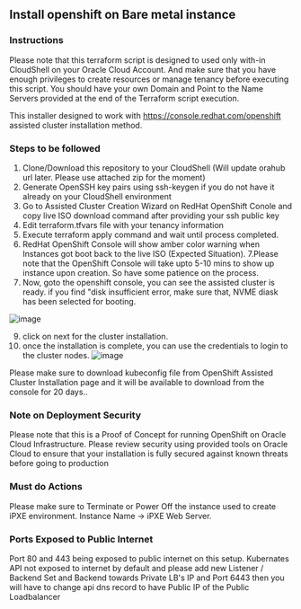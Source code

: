 ## Install openshift on Bare metal instance

### Instructions
Please note that this terraform script is designed to used only with-in CloudShell on your Oracle Cloud Account.
And make sure that you have enough privileges to create resources or manage tenancy before executing this script. 
You should have your own Domain and Point to the Name Servers provided at the end of the Terraform script execution.

This installer designed to work with https://console.redhat.com/openshift assisted cluster installation method. 

### Steps to be followed
1. Clone/Download this repository to your CloudShell (Will update orahub url later. Please use attached zip for the moment)
2. Generate OpenSSH key pairs using ssh-keygen if you do not have it already on your CloudShell environment
3. Go to Assisted Cluster Creation Wizard on RedHat OpenShift Conole and copy live ISO download command after providing your ssh public key
4. Edit terraform.tfvars file with your tenancy information
5. Execute terraform apply command and wait until process completed.
6. RedHat OpenShift Console will show amber color warning when Instances got boot back to the live ISO (Expected Situation). 
7.Please note that the OpenShift Console will take upto 5-10 mins to show up instance upon creation. So have some patience on the process.
8. Now, goto the openshift console, you can see the assisted cluster is ready.
if you find "disk insufficient error, make sure that, NVME diask has been selected for booting.

![image](https://user-images.githubusercontent.com/26675416/146725950-dd02d4ed-bccc-4a59-bb5a-ef35b914b4e9.png)

9. click on next for the cluster installation.
10. once the installation is complete, you can use the credentials to login to the cluster nodes.
![image](https://user-images.githubusercontent.com/26675416/146726221-67f97301-0676-44a6-9b25-770f86451b23.png)

Please make sure to download kubeconfig file from OpenShift Assisted Cluster Installation page and it will be available to download from the console for 20 days..

### Note on Deployment Security
Please note that this is a Proof of Concept for running OpenShift on Oracle Cloud Infrastructure. Please review security using provided tools on Oracle Cloud to ensure that your installation is fully secured against known threats before going to production

### Must do Actions
Please make sure to Terminate or Power Off the instance used to create iPXE environment. Instance Name -> iPXE Web Server.

### Ports Exposed to Public Internet
Port 80 and 443 being exposed to public internet on this setup. Kubernates API not exposed to internet by default and please add new Listener / Backend Set and Backend towards Private LB's IP and Port 6443 then you will have to change api dns record to have Public IP of the Public Loadbalancer

